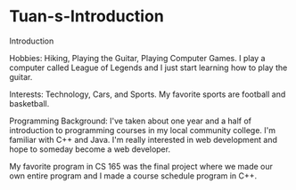 Tuan-s-Introduction
===================

Introduction

Hobbies:
Hiking, Playing the Guitar, Playing Computer Games.  I play a computer called League of Legends and I
just start learning how to play the guitar.

Interests:
Technology, Cars, and Sports.  My favorite sports are football and basketball.

Programming Background:
I've taken about one year and a half of introduction to programming courses in my local community college.  I'm familiar
with C++ and Java.  I'm really interested in web development and hope to someday become a web developer.

My favorite program in CS 165 was the final project where we made our own entire program and I made a course
schedule program in C++.
